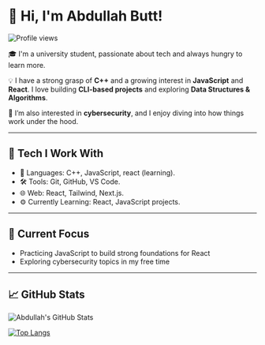 # 👋 Hi, I'm Abdullah Butt!

![Profile views](https://komarev.com/ghpvc/?username=abdullahbutt09&color=blue)

🎓 I'm a university student, passionate about tech and always hungry to learn more.

💡 I have a strong grasp of **C++** and a growing interest in **JavaScript** and **React**. I love building **CLI-based projects** and exploring **Data Structures & Algorithms**.

🔐 I’m also interested in **cybersecurity**, and I enjoy diving into how things work under the hood.

---

## 🚀 Tech I Work With

- 🧠 Languages: C++, JavaScript, react (learning).
- 🛠️ Tools: Git, GitHub, VS Code.
- 🌐 Web: React, Tailwind, Next.js.
- ⚙️ Currently Learning: React, JavaScript projects.

---

## 📌 Current Focus

- Practicing JavaScript to build strong foundations for React
- Exploring cybersecurity topics in my free time

---

## 📈 GitHub Stats

![Abdullah's GitHub Stats](https://github-readme-stats.vercel.app/api?username=abdullahbutt09&show_icons=true&theme=radical)

[![Top Langs](https://github-readme-stats.vercel.app/api/top-langs/?username=abdullahbutt09&layout=compact&theme=radical)](https://github.com/anuraghazra/github-readme-stats)

<!---
abdullahbutt09/abdullahbutt09 is a ✨ special ✨ repository because its `README.md` (this file) appears on your GitHub profile.
You can click the Preview link to take a look at your changes.
--->
